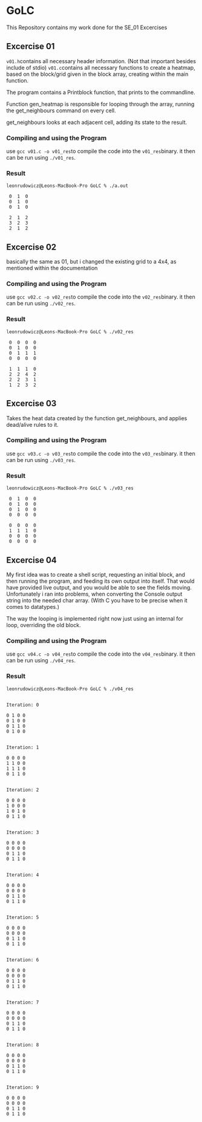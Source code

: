 # GoLC
This Repository contains my work done for the SE_01 Excercises

## Excercise 01
`v01.h`contains all necessary header information. (Not that important besides include of stdio)
`v01.c`contains all necessary functions to create a heatmap, based on the block/grid given in the block array, creating within the main function.

The program contains a Printblock function, that prints to the commandline.

Function gen_heatmap is responsible for looping through the array, running the get_neighbours command on every cell.

get_neighbours looks at each adjacent cell, adding its state to the result.

### Compiling and using the Program
use `gcc v01.c -o v01_res`to compile the code into the `v01_res`binary. it then can be run using `./v01_res`.
### Result
```console
leonrudowicz@Leons-MacBook-Pro GoLC % ./a.out 

 0  1  0 
 0  1  0 
 0  1  0 

 2  1  2 
 3  2  3 
 2  1  2 
```

## Excercise 02
basically the same as 01, but i changed the existing grid to a 4x4, as mentioned within the documentation
### Compiling and using the Program
use `gcc v02.c -o v02_res`to compile the code into the `v02_res`binary. it then can be run using `./v02_res`.
### Result
```console
leonrudowicz@Leons-MacBook-Pro GoLC % ./v02_res 

 0  0  0  0 
 0  1  0  0 
 0  1  1  1 
 0  0  0  0 

 1  1  1  0 
 2  2  4  2 
 2  2  3  1 
 1  2  3  2 
```

## Excercise 03
Takes the heat data created by the function get_neighbours, and applies dead/alive rules to it.
### Compiling and using the Program
use `gcc v03.c -o v03_res`to compile the code into the `v03_res`binary. it then can be run using `./v03_res`.
### Result
```console
leonrudowicz@Leons-MacBook-Pro GoLC % ./v03_res           

 0  1  0  0 
 0  1  0  0 
 0  1  0  0 
 0  0  0  0 

 0  0  0  0 
 1  1  1  0 
 0  0  0  0 
 0  0  0  0 
```

## Excercise 04
My first idea was to create a shell script, requesting an initial block, and then running the program, and feeding its own output into itself. That would have provided live output, and you would be able to see the fields moving. Unfortunately i ran into problems, when converting the Console output string into the needed char array. (With C you have to be precise when it comes to datatypes.)

The way the looping is implemented right now just using an internal for loop, overriding the old block.
### Compiling and using the Program
use `gcc v04.c -o v04_res`to compile the code into the `v04_res`binary. it then can be run using `./v04_res`.
### Result
```console
leonrudowicz@Leons-MacBook-Pro GoLC % ./v04_res           


Iteration: 0

0 1 0 0 
0 1 0 0 
0 1 1 0 
0 1 0 0 


Iteration: 1

0 0 0 0 
1 1 0 0 
1 1 1 0 
0 1 1 0 


Iteration: 2

0 0 0 0 
1 0 0 0 
1 0 1 0 
0 1 1 0 


Iteration: 3

0 0 0 0 
0 0 0 0 
0 1 1 0 
0 1 1 0 


Iteration: 4

0 0 0 0 
0 0 0 0 
0 1 1 0 
0 1 1 0 


Iteration: 5

0 0 0 0 
0 0 0 0 
0 1 1 0 
0 1 1 0 


Iteration: 6

0 0 0 0 
0 0 0 0 
0 1 1 0 
0 1 1 0 


Iteration: 7

0 0 0 0 
0 0 0 0 
0 1 1 0 
0 1 1 0 


Iteration: 8

0 0 0 0 
0 0 0 0 
0 1 1 0 
0 1 1 0 


Iteration: 9

0 0 0 0 
0 0 0 0 
0 1 1 0 
0 1 1 0 
```
